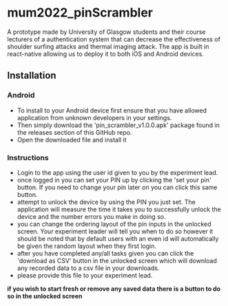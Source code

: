 # mum2022_pinScrambler

A prototype made by University of Glasgow students and their course lecturers of a authentication system that can decrease the effectiveness of shoulder surfing attacks and thermal imaging attack.
The app is built in react-native allowing us to deploy it to both iOS and Android devices.

## Installation

### Android

- To install to your Android device first ensure that you have allowed application from unknown developers in your settings.
- Then simply download the 'pin_scrambler_v1.0.0.apk' package found in the releases section of this GitHub repo.
- Open the downloaded file and install it

### Instructions

- Login to the app using the user id given to you by the experiment lead.
- once logged in you can set your PIN up by clicking the 'set your pin' button. If you need to change your pin later on you can click this same button.
- attempt to unlock the device by using the PIN you just set. The application will measure the time it takes you to successfully unlock the device and the number errors you make in doing so.
- you can change the ordering layout of the pin inputs in the unlocked screen. Your experiment leader will tell you when to do so however it should be noted that by default users with an even id will automatically be given the random layout when they first login.
- after you have completed any/all tasks given you can click the 'download as CSV' button in the unlocked screen which will download any recorded data to a csv file in your downloads.
- please provide this file to your experiment lead.

**if you wish to start fresh or remove any saved data there is a button to do so in the unlocked screen**



